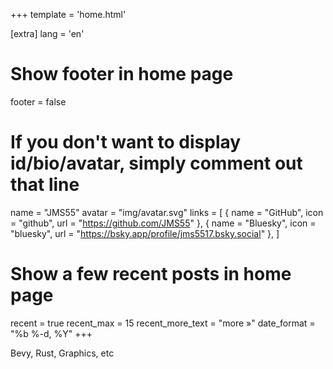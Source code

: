 +++
template = 'home.html'

[extra]
lang = 'en'

# Show footer in home page
footer = false

# If you don't want to display id/bio/avatar, simply comment out that line
name = "JMS55"
avatar = "img/avatar.svg"
links = [
    { name = "GitHub", icon = "github", url = "https://github.com/JMS55" },
    { name = "Bluesky", icon = "bluesky", url = "https://bsky.app/profile/jms5517.bsky.social" },
]

# Show a few recent posts in home page
recent = true
recent_max = 15
recent_more_text = "more »"
date_format = "%b %-d, %Y"
+++

Bevy, Rust, Graphics, etc

